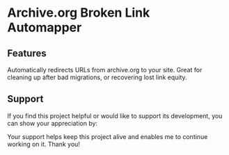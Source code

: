 # Archive.org Broken Link Automapper

## Features
Automatically redirects URLs from archive.org to your site. Great for cleaning up after bad migrations, or recovering lost link equity.

## Support

If you find this project helpful or would like to support its development, you can show your appreciation by:

Your support helps keep this project alive and enables me to continue working on it. Thank you!